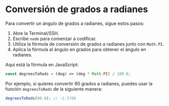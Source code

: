 # Conversión de grados a radianes

Para convertir un ángulo de grados a radianes, sigue estos pasos:

1. Abre la Terminal/SSH.
2. Escribe `node` para comenzar a codificar.
3. Utiliza la fórmula de conversión de grados a radianes junto con `Math.PI`.
4. Aplica la fórmula al ángulo en grados para obtener el ángulo en radianes.

Aquí está la fórmula en JavaScript:

```js
const degreesToRads = (deg) => (deg * Math.PI) / 180.0;
```

Por ejemplo, si quieres convertir 90 grados a radianes, puedes usar la función `degreesToRads` de la siguiente manera:

```js
degreesToRads(90.0); // ~1.5708
```
